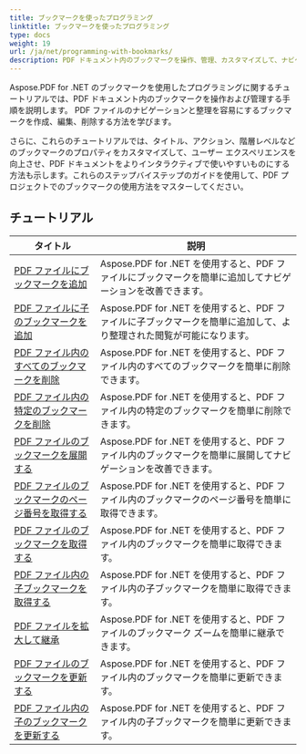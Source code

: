 ```yaml
---
title: ブックマークを使ったプログラミング
linktitle: ブックマークを使ったプログラミング
type: docs
weight: 19
url: /ja/net/programming-with-bookmarks/
description: PDF ドキュメント内のブックマークを操作、管理、カスタマイズして、ナビゲーションを改善し、ユーザー エクスペリエンスを向上させる方法を学びます。
---
```

Aspose.PDF for .NET のブックマークを使用したプログラミングに関するチュートリアルでは、PDF ドキュメント内のブックマークを操作および管理する手順を説明します。 PDF ファイルのナビゲーションと整理を容易にするブックマークを作成、編集、削除する方法を学びます。

さらに、これらのチュートリアルでは、タイトル、アクション、階層レベルなどのブックマークのプロパティをカスタマイズして、ユーザー エクスペリエンスを向上させ、PDF ドキュメントをよりインタラクティブで使いやすいものにする方法も示します。これらのステップバイステップのガイドを使用して、PDF プロジェクトでのブックマークの使用方法をマスターしてください。

## チュートリアル
| タイトル | 説明 |
| --- | --- | 
| [PDF ファイルにブックマークを追加](./add-bookmark/) | Aspose.PDF for .NET を使用すると、PDF ファイルにブックマークを簡単に追加してナビゲーションを改善できます。 |  
| [PDF ファイルに子のブックマークを追加](./add-child-bookmark/) | Aspose.PDF for .NET を使用すると、PDF ファイルに子ブックマークを簡単に追加して、より整理された閲覧が可能になります。 |  
| [PDF ファイル内のすべてのブックマークを削除](./delete-all-bookmarks/) | Aspose.PDF for .NET を使用すると、PDF ファイル内のすべてのブックマークを簡単に削除できます。 |  
| [PDF ファイル内の特定のブックマークを削除](./delete-particular-bookmark/) | Aspose.PDF for .NET を使用すると、PDF ファイル内の特定のブックマークを簡単に削除できます。 |  
| [PDF ファイルのブックマークを展開する](./expand-bookmarks/) | Aspose.PDF for .NET を使用すると、PDF ファイル内のブックマークを簡単に展開してナビゲーションを改善できます。 |  
| [PDF ファイルのブックマークのページ番号を取得する](./get-bookmark-page-number/) | Aspose.PDF for .NET を使用すると、PDF ファイル内のブックマークのページ番号を簡単に取得できます。 |  
| [PDF ファイルのブックマークを取得する](./get-bookmarks/) | Aspose.PDF for .NET を使用すると、PDF ファイル内のブックマークを簡単に取得できます。 |  
| [PDF ファイル内の子ブックマークを取得する](./get-child-bookmarks/) | Aspose.PDF for .NET を使用すると、PDF ファイル内の子ブックマークを簡単に取得できます。 |  
| [PDF ファイルを拡大して継承](./inherit-zoom/) | Aspose.PDF for .NET を使用すると、PDF ファイルのブックマーク ズームを簡単に継承できます。 |  
| [PDF ファイルのブックマークを更新する](./update-bookmarks/) | Aspose.PDF for .NET を使用すると、PDF ファイル内のブックマークを簡単に更新できます。 |  
| [PDF ファイル内の子のブックマークを更新する](./update-child-bookmarks/) | Aspose.PDF for .NET を使用すると、PDF ファイル内の子ブックマークを簡単に更新できます。 |  